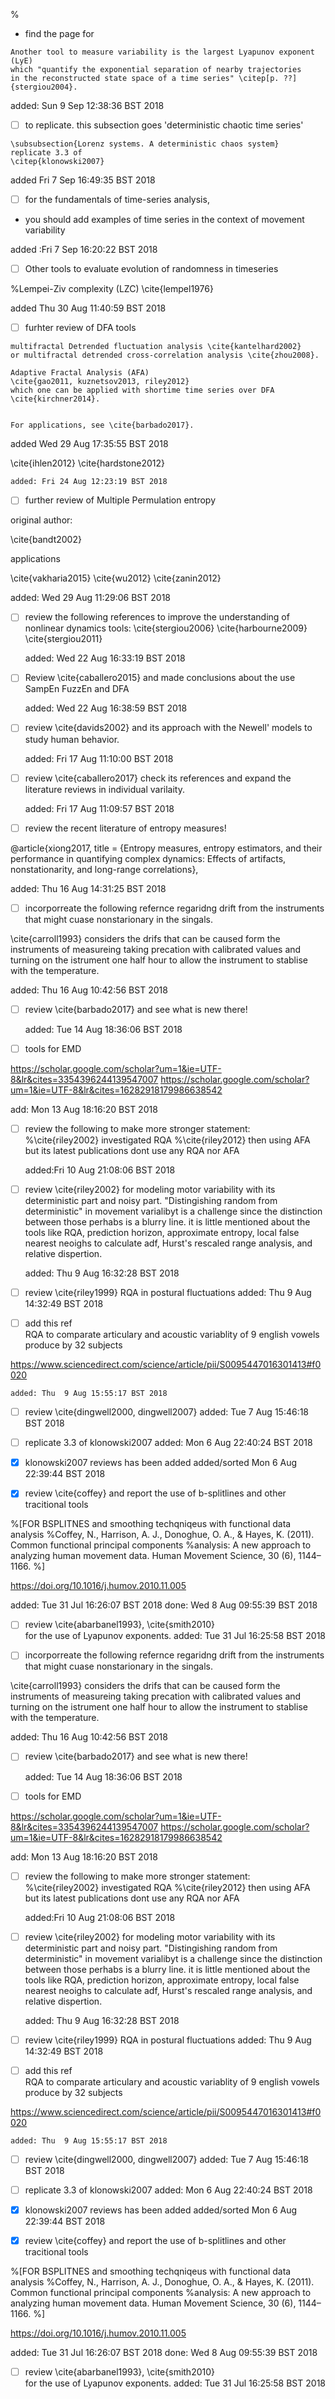 %
* find the page for

```
Another tool to measure variability is the largest Lyapunov exponent (LyE) 
which "quantify the exponential separation of nearby trajectories
in the reconstructed state space of a time series" \citep[p. ??]{stergiou2004}.
```

added: Sun  9 Sep 12:38:36 BST 2018





* [ ] to replicate. this subsection goes 'deterministic chaotic time series'

```
\subsubsection{Lorenz systems. A deterministic chaos system}
replicate 3.3 of 
\citep{klonowski2007}
```

added Fri  7 Sep 16:49:35 BST 2018



* [ ] for the fundamentals of time-series analysis,

* you should add examples of time series in the context of movement 
variability

added :Fri  7 Sep 16:20:22 BST 2018



* [ ] Other tools to evaluate evolution of randomness in timeseries 


%Lempei-Ziv complexity (LZC) \cite{lempel1976}


added Thu 30 Aug 11:40:59 BST 2018



* [ ] furhter review of DFA tools


```
multifractal Detrended fluctuation analysis \cite{kantelhard2002}
or multifractal detrended cross-correlation analysis \cite{zhou2008}.

Adaptive Fractal Analysis (AFA)
\cite{gao2011, kuznetsov2013, riley2012}
which one can be applied with shortime time series over DFA \cite{kirchner2014}. 


For applications, see \cite{barbado2017}.
```

added Wed 29 Aug 17:35:55 BST 2018



\cite{ihlen2012}
\cite{hardstone2012}

	added: Fri 24 Aug 12:23:19 BST 2018



* [ ] further review of Multiple Permulation entropy

original author:

\cite{bandt2002}

applications

\cite{vakharia2015}
\cite{wu2012}
\cite{zanin2012}



added: Wed 29 Aug 11:29:06 BST 2018


* [ ] review the following references
	to improve the understanding of nonlinear dynamics tools:
\cite{stergiou2006}
\cite{harbourne2009}
\cite{stergiou2011}

	added: Wed 22 Aug 16:33:19 BST 2018


* [ ] Review \cite{caballero2015}
	and made conclusions about the use SampEn FuzzEn and DFA
	

	added: Wed 22 Aug 16:38:59 BST 2018


* [ ] review \cite{davids2002}
	and its approach with the Newell' models 
	to study human behavior.

	added: Fri 17 Aug 11:10:00 BST 2018


* [ ] review \cite{caballero2017}
	check its references 
	and expand the literature reviews 
	in individual varilaity.
	
	added: Fri 17 Aug 11:09:57 BST 2018
 

* [ ] review the recent literature of entropy measures!

@article{xiong2017,
	 title = {Entropy measures, entropy estimators, and their performance in quantifying complex dynamics: Effects of artifacts, nonstationarity, and long-range correlations},
		

added: Thu 16 Aug 14:31:25 BST 2018


* [ ] incorporreate the following refernce regaridng drift from the instruments
that might cuase nonstarionary in the singals.


\cite{carroll1993} considers the drifs that can be caused form the instruments of measureing
taking precation with calibrated values and 
turning on the istrument one half hour to allow the instrument
to stablise with the temperature.

added: Thu 16 Aug 10:42:56 BST 2018




* [ ] review \cite{barbado2017} and see what is new there!
	
	added: Tue 14 Aug 18:36:06 BST 2018

* [ ] tools for EMD

https://scholar.google.com/scholar?um=1&ie=UTF-8&lr&cites=3354396244139547007
https://scholar.google.com/scholar?um=1&ie=UTF-8&lr&cites=16282918179986638542


add: Mon 13 Aug 18:16:20 BST 2018




* [ ] review the following to make more stronger statement:
%\cite{riley2002} investigated RQA
%\cite{riley2012} then using AFA but its latest publications dont use any RQA nor AFA 

	added:Fri 10 Aug 21:08:06 BST 2018


* [ ] review \cite{riley2002}
	for modeling motor variability
	with its deterministic part and noisy part.
	"Distingishing random from deterministic" in
	movement varialibyt is a challenge since 
	the distinction between those perhabs is a blurry line.
	it is little mentioned about the tools like 
	RQA, prediction horizon, approximate entropy,
	local false nearest neoighs to calculate adf,
	Hurst's rescaled range analysis, and
	relative dispertion.

	added: Thu  9 Aug 16:32:28 BST 2018



* [ ] review \cite{riley1999}
	RQA in postural fluctuations
	added: Thu  9 Aug 14:32:49 BST 2018


* [ ] add this ref	
	RQA to comparate 
	articulary and acoustic variablity of 
	9 english vowels produce by 32 subjects
	
https://www.sciencedirect.com/science/article/pii/S0095447016301413#f0020

	added: Thu  9 Aug 15:55:17 BST 2018


* [ ] review \cite{dingwell2000, dingwell2007}
	added: Tue  7 Aug 15:46:18 BST 2018


* [ ] replicate 3.3 of klonowski2007 
	added: Mon  6 Aug 22:40:24 BST 2018


* [x] klonowski2007 reviews has been added
	added/sorted Mon  6 Aug 22:39:44 BST 2018


* [x] review \cite{coffey} and report the use of b-splitlines and other tracitional tools

%[FOR BSPLITNES and smoothing techqniqeus with functional data analysis
%Coffey, N., Harrison, A. J., Donoghue, O. A., & Hayes, K. (2011). Common functional principal components
%analysis: A new approach to analyzing human movement data. Human Movement Science, 30 (6), 1144–1166.
%]

https://doi.org/10.1016/j.humov.2010.11.005

added: Tue 31 Jul 16:26:07 BST 2018
done: Wed  8 Aug 09:55:39 BST 2018

* [ ] review \cite{abarbanel1993}, \cite{smith2010}  
	for the use of Lyapunov exponents.
added: Tue 31 Jul 16:25:58 BST 2018



* [ ] incorporreate the following refernce regaridng drift from the instruments
that might cuase nonstarionary in the singals.


\cite{carroll1993} considers the drifs that can be caused form the instruments of measureing
taking precation with calibrated values and 
turning on the istrument one half hour to allow the instrument
to stablise with the temperature.

added: Thu 16 Aug 10:42:56 BST 2018




* [ ] review \cite{barbado2017} and see what is new there!
	
	added: Tue 14 Aug 18:36:06 BST 2018

* [ ] tools for EMD

https://scholar.google.com/scholar?um=1&ie=UTF-8&lr&cites=3354396244139547007
https://scholar.google.com/scholar?um=1&ie=UTF-8&lr&cites=16282918179986638542


add: Mon 13 Aug 18:16:20 BST 2018




* [ ] review the following to make more stronger statement:
%\cite{riley2002} investigated RQA
%\cite{riley2012} then using AFA but its latest publications dont use any RQA nor AFA 

	added:Fri 10 Aug 21:08:06 BST 2018


* [ ] review \cite{riley2002}
	for modeling motor variability
	with its deterministic part and noisy part.
	"Distingishing random from deterministic" in
	movement varialibyt is a challenge since 
	the distinction between those perhabs is a blurry line.
	it is little mentioned about the tools like 
	RQA, prediction horizon, approximate entropy,
	local false nearest neoighs to calculate adf,
	Hurst's rescaled range analysis, and
	relative dispertion.

	added: Thu  9 Aug 16:32:28 BST 2018



* [ ] review \cite{riley1999}
	RQA in postural fluctuations
	added: Thu  9 Aug 14:32:49 BST 2018


* [ ] add this ref	
	RQA to comparate 
	articulary and acoustic variablity of 
	9 english vowels produce by 32 subjects
	
https://www.sciencedirect.com/science/article/pii/S0095447016301413#f0020

	added: Thu  9 Aug 15:55:17 BST 2018


* [ ] review \cite{dingwell2000, dingwell2007}
	added: Tue  7 Aug 15:46:18 BST 2018


* [ ] replicate 3.3 of klonowski2007 
	added: Mon  6 Aug 22:40:24 BST 2018


* [x] klonowski2007 reviews has been added
	added/sorted Mon  6 Aug 22:39:44 BST 2018


* [x] review \cite{coffey} and report the use of b-splitlines and other tracitional tools

%[FOR BSPLITNES and smoothing techqniqeus with functional data analysis
%Coffey, N., Harrison, A. J., Donoghue, O. A., & Hayes, K. (2011). Common functional principal components
%analysis: A new approach to analyzing human movement data. Human Movement Science, 30 (6), 1144–1166.
%]

https://doi.org/10.1016/j.humov.2010.11.005

added: Tue 31 Jul 16:26:07 BST 2018
done: Wed  8 Aug 09:55:39 BST 2018

* [ ] review \cite{abarbanel1993}, \cite{smith2010}  
	for the use of Lyapunov exponents.
added: Tue 31 Jul 16:25:58 BST 2018

